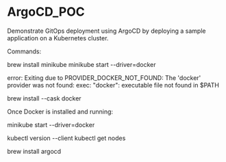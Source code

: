 # ArgoCD_POC
Demonstrate GitOps deployment using ArgoCD by deploying a sample application on a Kubernetes cluster.


Commands:

brew install minikube
minikube start --driver=docker

error: 
Exiting due to PROVIDER_DOCKER_NOT_FOUND: The 'docker' provider was not found: exec: "docker": executable file not found in $PATH

brew install --cask docker

Once Docker is installed and running:

minikube start --driver=docker

kubectl version --client
kubectl get nodes

brew install argocd



